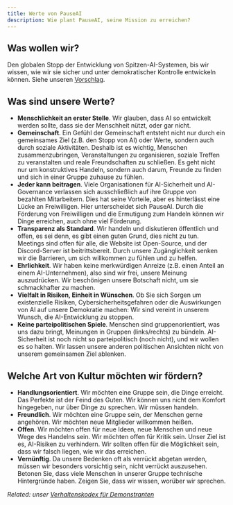 ```yaml
---
title: Werte von PauseAI
description: Wie plant PauseAI, seine Mission zu erreichen?
---
```


## Was wollen wir?

Den globalen Stopp der Entwicklung von Spitzen-AI-Systemen, bis wir wissen, wie wir sie sicher und unter demokratischer Kontrolle entwickeln können. Siehe unseren [Vorschlag](/proposal).

## Was sind unsere Werte?

- **Menschlichkeit an erster Stelle**. Wir glauben, dass AI so entwickelt werden sollte, dass sie der Menschheit nützt, oder gar nicht.
- **Gemeinschaft**. Ein Gefühl der Gemeinschaft entsteht nicht nur durch ein gemeinsames Ziel (z.B. den Stopp von AI) oder Werte, sondern auch durch soziale Aktivitäten. Deshalb ist es wichtig, Menschen zusammenzubringen, Veranstaltungen zu organisieren, soziale Treffen zu veranstalten und reale Freundschaften zu schließen. Es geht nicht nur um konstruktives Handeln, sondern auch darum, Freunde zu finden und sich in einer Gruppe zuhause zu fühlen.
- **Jeder kann beitragen**. Viele Organisationen für AI-Sicherheit und AI-Governance verlassen sich ausschließlich auf ihre Gruppe von bezahlten Mitarbeitern. Dies hat seine Vorteile, aber es hinterlässt eine Lücke an Freiwilligen. Hier unterscheidet sich PauseAI. Durch die Förderung von Freiwilligen und die Ermutigung zum Handeln können wir Dinge erreichen, auch ohne viel Förderung.
- **Transparenz als Standard**. Wir handeln und diskutieren öffentlich und offen, es sei denn, es gibt einen guten Grund, dies nicht zu tun. Meetings sind offen für alle, die Website ist Open-Source, und der Discord-Server ist beitrittsbereit. Durch unsere Zugänglichkeit senken wir die Barrieren, um sich willkommen zu fühlen und zu helfen.
- **Ehrlichkeit**. Wir haben keine merkwürdigen Anreize (z.B. einen Anteil an einem AI-Unternehmen), also sind wir frei, unsere Meinung auszudrücken. Wir beschönigen unsere Botschaft nicht, um sie schmackhafter zu machen.
- **Vielfalt in Risiken, Einheit in Wünschen**. Ob Sie sich Sorgen um existenzielle Risiken, Cybersicherheitsgefahren oder die Auswirkungen von AI auf unsere Demokratie machen: Wir sind vereint in unserem Wunsch, die AI-Entwicklung zu stoppen.
- **Keine parteipolitischen Spiele**. Menschen sind gruppenorientiert, was uns dazu bringt, Meinungen in Gruppen (links/rechts) zu bündeln. AI-Sicherheit ist noch nicht so parteipolitisch (noch nicht), und wir wollen es so halten. Wir lassen unsere anderen politischen Ansichten nicht von unserem gemeinsamen Ziel ablenken.

## Welche Art von Kultur möchten wir fördern?

- **Handlungsorientiert**. Wir möchten eine Gruppe sein, die Dinge erreicht. Das Perfekte ist der Feind des Guten. Wir können uns nicht dem Komfort hingegeben, nur über Dinge zu sprechen. Wir müssen handeln.
- **Freundlich**. Wir möchten eine Gruppe sein, der Menschen gerne angehören. Wir möchten neue Mitglieder willkommen heißen.
- **Offen**. Wir möchten offen für neue Ideen, neue Menschen und neue Wege des Handelns sein. Wir möchten offen für Kritik sein. Unser Ziel ist es, AI-Risiken zu verhindern. Wir sollten offen für die Möglichkeit sein, dass wir falsch liegen, wie wir das erreichen.
- **Vernünftig**. Da unsere Bedenken oft als verrückt abgetan werden, müssen wir besonders vorsichtig sein, nicht verrückt auszusehen. Betonen Sie, dass viele Menschen in unserer Gruppe technische Hintergründe haben. Zeigen Sie, dass wir wissen, worüber wir sprechen.

_Related: unser [Verhaltenskodex für Demonstranten](/protesters-code-of-conduct)_